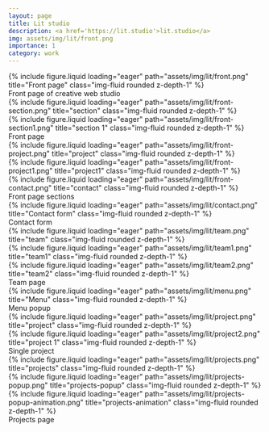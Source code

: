 ```yaml
---
layout: page
title: Lit studio
description: <a href='https://lit.studio'>lit.studio</a>
img: assets/img/lit/front.png
importance: 1
category: work
---
```


<div class="row">
    <div class="col-sm mt-3 mt-md-0">
        {% include figure.liquid loading="eager" path="assets/img/lit/front.png" title="Front page" class="img-fluid rounded z-depth-1" %}
    </div>
</div>
<div class="caption">
    Front page of creative web studio
</div>

<div class="row">
    <div class="col-sm mt-4 mt-md-0">
        {% include figure.liquid loading="eager" path="assets/img/lit/front-section.png" title="section" class="img-fluid rounded z-depth-1" %}
    </div>
    <div class="col-sm mt-4 mt-md-0">
        {% include figure.liquid loading="eager" path="assets/img/lit/front-section1.png" title="section 1" class="img-fluid rounded z-depth-1" %}
    </div>
</div>

<div class="caption">
Front page
</div>

<div class="row">
    <div class="col-sm mt-3 mt-md-0">
        {% include figure.liquid loading="eager" path="assets/img/lit/front-project.png" title="project" class="img-fluid rounded z-depth-1" %}
    </div>
    <div class="col-sm mt-3 mt-md-0">
        {% include figure.liquid loading="eager" path="assets/img/lit/front-project1.png" title="project1" class="img-fluid rounded z-depth-1" %}
    </div>
    <div class="col-sm mt-3 mt-md-0">
        {% include figure.liquid loading="eager" path="assets/img/lit/front-contact.png" title="contact" class="img-fluid rounded z-depth-1" %}
    </div>
</div>

<div class="caption">
Front page sections
</div>

<div class="row">
    <div class="col-sm mt-3 mt-md-0">
        {% include figure.liquid loading="eager" path="assets/img/lit/contact.png" title="Contact form" class="img-fluid rounded z-depth-1" %}
    </div>
</div>
<div class="caption">
    Contact form
</div>

<div class="row">
    <div class="col-sm mt-3 mt-md-0">
        {% include figure.liquid loading="eager" path="assets/img/lit/team.png" title="team" class="img-fluid rounded z-depth-1" %}
    </div>
    <div class="col-sm mt-3 mt-md-0">
        {% include figure.liquid loading="eager" path="assets/img/lit/team1.png" title="team1" class="img-fluid rounded z-depth-1" %}
    </div>
    <div class="col-sm mt-3 mt-md-0">
        {% include figure.liquid loading="eager" path="assets/img/lit/team2.png" title="team2" class="img-fluid rounded z-depth-1" %}
    </div>
</div>

<div class="caption">
Team page
</div>

<div class="row">
    <div class="col-sm mt-3 mt-md-0">
        {% include figure.liquid loading="eager" path="assets/img/lit/menu.png" title="Menu" class="img-fluid rounded z-depth-1" %}
    </div>
</div>
<div class="caption">
    Menu popup
</div>

<div class="row">
    <div class="col-sm mt-4 mt-md-0">
        {% include figure.liquid loading="eager" path="assets/img/lit/project.png" title="project" class="img-fluid rounded z-depth-1" %}
    </div>
    <div class="col-sm mt-4 mt-md-0">
        {% include figure.liquid loading="eager" path="assets/img/lit/project2.png" title="project 1" class="img-fluid rounded z-depth-1" %}
    </div>
</div>

<div class="caption">
Single project
</div>

<div class="row">
    <div class="col-sm mt-3 mt-md-0">
        {% include figure.liquid loading="eager" path="assets/img/lit/projects.png" title="projects" class="img-fluid rounded z-depth-1" %}
    </div>
    <div class="col-sm mt-3 mt-md-0">
        {% include figure.liquid loading="eager" path="assets/img/lit/projects-popup.png" title="projects-popup" class="img-fluid rounded z-depth-1" %}
    </div>
    <div class="col-sm mt-3 mt-md-0">
        {% include figure.liquid loading="eager" path="assets/img/lit/projects-popup-animation.png" title="projects-animation" class="img-fluid rounded z-depth-1" %}
    </div>
</div>

<div class="caption">
Projects page
</div>
